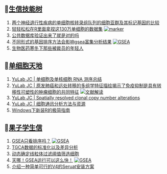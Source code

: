 ## 📝[生信技能树](https://github.com/ixxmu/mp_duty/issues?q=label%3A%E7%94%9F%E4%BF%A1%E6%8A%80%E8%83%BD%E6%A0%91+is%3Aclosed)
<!-- 1issueTable -->

1. [两个神经退行性疾病的单细胞核转录组队列的细胞亚群及其标记基因的比较](https://github.com/ixxmu/mp_duty/issues/4965) 
2. [轻轻松松在R里面拿捏这130万单细胞的数据集](https://github.com/ixxmu/mp_duty/issues/4964) [![marker](https://img.shields.io/github/labels/ixxmu/mp_duty/marker)](https://github.com/ixxmu/mp_duty/labels/marker)
3. [公共数据库验证出来了就是对的吗](https://github.com/ixxmu/mp_duty/issues/4949) 
4. [不同形式的基因排序方法会影响gsea富集分析结果](https://github.com/ixxmu/mp_duty/issues/4906) [![GSEA](https://img.shields.io/github/labels/ixxmu/mp_duty/GSEA)](https://github.com/ixxmu/mp_duty/labels/GSEA)
5. [生物医药寒冬下那些被裁员的年轻人](https://github.com/ixxmu/mp_duty/issues/4870) 
<!-- 1issueTable -->
## 📝[单细胞天地](https://github.com/ixxmu/mp_duty/issues?q=label%3A%E5%8D%95%E7%BB%86%E8%83%9E%E5%A4%A9%E5%9C%B0+is%3Aclosed)
<!-- 2issueTable -->

1. [YuLab JC | 单细胞及单核细胞 RNA 测序总结](https://github.com/ixxmu/mp_duty/issues/4934) 
2. [YuLab JC | 原发肺癌和远处转移的多组学特征描绘揭示了免疫抑制是具有转移性可塑性的肿瘤细胞的共同特征](https://github.com/ixxmu/mp_duty/issues/4864) [![文献解读](https://img.shields.io/github/labels/ixxmu/mp_duty/文献解读)](https://github.com/ixxmu/mp_duty/labels/文献解读)
3. [YuLab JC | Spatially resolved clonal copy number alterations](https://github.com/ixxmu/mp_duty/issues/4815) 
4. [YuLab JC | 细胞通讯分析方法与资源](https://github.com/ixxmu/mp_duty/issues/4776) 
5. [Windows下新装R的极简指南](https://github.com/ixxmu/mp_duty/issues/4626) 
<!-- 2issueTable -->

## 📝[果子学生信](https://github.com/ixxmu/mp_duty/issues?q=label%3A%E6%9E%9C%E5%AD%90%E5%AD%A6%E7%94%9F%E4%BF%A1+is%3Aclosed)
<!-- 3issueTable -->

1. [GSEA只看排序吗？](https://github.com/ixxmu/mp_duty/issues/4920) [![GSEA](https://img.shields.io/github/labels/ixxmu/mp_duty/GSEA)](https://github.com/ixxmu/mp_duty/labels/GSEA)
2. [TGCA数据的标准化以及差异分析](https://github.com/ixxmu/mp_duty/issues/4829) 
3. [动态确定线粒体过滤阈值筛选细胞](https://github.com/ixxmu/mp_duty/issues/4754) 
4. [天哪！GSEA运行可以这么快！](https://github.com/ixxmu/mp_duty/issues/4602) [![GSEA](https://img.shields.io/github/labels/ixxmu/mp_duty/GSEA)](https://github.com/ixxmu/mp_duty/labels/GSEA)
5. [介绍一种简单可行的V4的Seruat安装方案](https://github.com/ixxmu/mp_duty/issues/4134) 
<!-- 3issueTable -->
